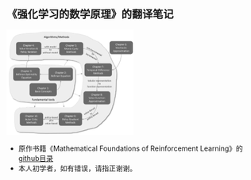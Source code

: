 ## 《强化学习的数学原理》的翻译笔记

<img src="./all.png" style="zoom: 25%;" />

- 原作书籍《Mathematical Foundations of Reinforcement Learning》的 [github目录](https://github.com/MathFoundationRL/Book-Mathmatical-Foundation-of-Reinforcement-Learning)
- 本人初学者，如有错误，请指正谢谢。